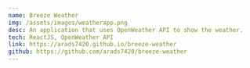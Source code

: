 ```yaml
---
name: Breeze Weather
img: /assets/images/weatherapp.png
desc: An application that uses OpenWeather API to show the weather.
tech: ReactJS, OpenWeather API
link: https://arads7420.github.io/breeze-weather
github: https://github.com/arads7420/breeze-weather
---
```

